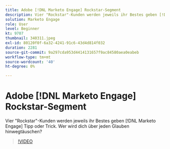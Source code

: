 ```yaml
---
title: Adobe [!DNL Marketo Engage] Rockstar-Segment
description: Vier "Rockstar"-Kunden werden jeweils ihr Bestes geben [!DNL Marketo Engage] Tipp oder Trick. Wer wird dich über jeden Glauben hinwegtäuschen?
solution: Marketo Engage
role: User
level: Beginner
kt: 9707
thumbnail: 340311.jpeg
exl-id: 80120f0f-6a32-4241-91c6-43d4d814f032
duration: 2281
source-git-commit: 9a297cda953d4414131657f9ac84580aea0eabeb
workflow-type: tm+mt
source-wordcount: '40'
ht-degree: 0%

---
```


# Adobe [!DNL Marketo Engage] Rockstar-Segment

Vier &quot;Rockstar&quot;-Kunden werden jeweils ihr Bestes geben [!DNL Marketo Engage] Tipp oder Trick. Wer wird dich über jeden Glauben hinwegtäuschen?

>[!VIDEO](https://video.tv.adobe.com/v/340311/?quality=12&learn=on)
